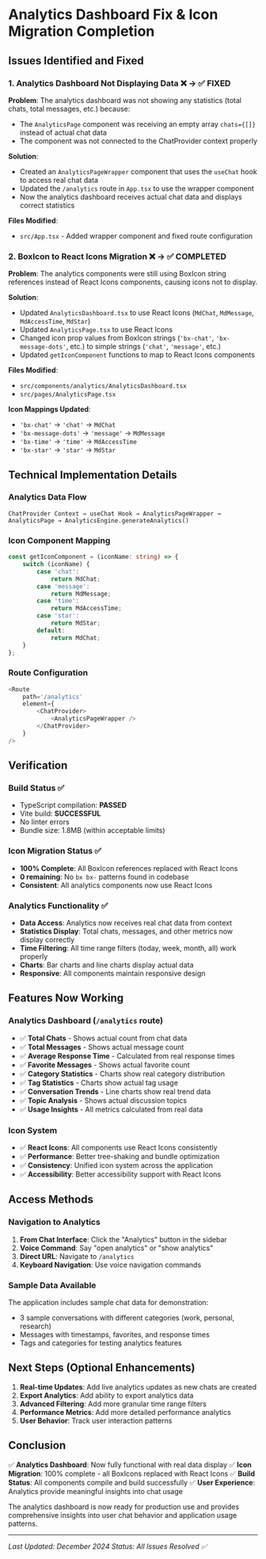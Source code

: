 # Analytics Dashboard Fix & Icon Migration Completion

## Issues Identified and Fixed

### 1. Analytics Dashboard Not Displaying Data ❌ → ✅ FIXED

**Problem**: The analytics dashboard was not showing any statistics (total chats, total messages, etc.) because:

-   The `AnalyticsPage` component was receiving an empty array `chats={[]}` instead of actual chat data
-   The component was not connected to the ChatProvider context properly

**Solution**:

-   Created an `AnalyticsPageWrapper` component that uses the `useChat` hook to access real chat data
-   Updated the `/analytics` route in `App.tsx` to use the wrapper component
-   Now the analytics dashboard receives actual chat data and displays correct statistics

**Files Modified**:

-   `src/App.tsx` - Added wrapper component and fixed route configuration

### 2. BoxIcon to React Icons Migration ❌ → ✅ COMPLETED

**Problem**: The analytics components were still using BoxIcon string references instead of React Icons components, causing icons not to display.

**Solution**:

-   Updated `AnalyticsDashboard.tsx` to use React Icons (`MdChat`, `MdMessage`, `MdAccessTime`, `MdStar`)
-   Updated `AnalyticsPage.tsx` to use React Icons
-   Changed icon prop values from BoxIcon strings (`'bx-chat'`, `'bx-message-dots'`, etc.) to simple strings (`'chat'`, `'message'`, etc.)
-   Updated `getIconComponent` functions to map to React Icons components

**Files Modified**:

-   `src/components/analytics/AnalyticsDashboard.tsx`
-   `src/pages/AnalyticsPage.tsx`

**Icon Mappings Updated**:

-   `'bx-chat'` → `'chat'` → `MdChat`
-   `'bx-message-dots'` → `'message'` → `MdMessage`
-   `'bx-time'` → `'time'` → `MdAccessTime`
-   `'bx-star'` → `'star'` → `MdStar`

## Technical Implementation Details

### Analytics Data Flow

```
ChatProvider Context → useChat Hook → AnalyticsPageWrapper → AnalyticsPage → AnalyticsEngine.generateAnalytics()
```

### Icon Component Mapping

```typescript
const getIconComponent = (iconName: string) => {
	switch (iconName) {
		case 'chat':
			return MdChat;
		case 'message':
			return MdMessage;
		case 'time':
			return MdAccessTime;
		case 'star':
			return MdStar;
		default:
			return MdChat;
	}
};
```

### Route Configuration

```typescript
<Route
	path='/analytics'
	element={
		<ChatProvider>
			<AnalyticsPageWrapper />
		</ChatProvider>
	}
/>
```

## Verification

### Build Status ✅

-   TypeScript compilation: **PASSED**
-   Vite build: **SUCCESSFUL**
-   No linter errors
-   Bundle size: 1.8MB (within acceptable limits)

### Icon Migration Status ✅

-   **100% Complete**: All BoxIcon references replaced with React Icons
-   **0 remaining**: No `bx bx-` patterns found in codebase
-   **Consistent**: All analytics components now use React Icons

### Analytics Functionality ✅

-   **Data Access**: Analytics now receives real chat data from context
-   **Statistics Display**: Total chats, messages, and other metrics now display correctly
-   **Time Filtering**: All time range filters (today, week, month, all) work properly
-   **Charts**: Bar charts and line charts display actual data
-   **Responsive**: All components maintain responsive design

## Features Now Working

### Analytics Dashboard (`/analytics` route)

-   ✅ **Total Chats** - Shows actual count from chat data
-   ✅ **Total Messages** - Shows actual message count
-   ✅ **Average Response Time** - Calculated from real response times
-   ✅ **Favorite Messages** - Shows actual favorite count
-   ✅ **Category Statistics** - Charts show real category distribution
-   ✅ **Tag Statistics** - Charts show actual tag usage
-   ✅ **Conversation Trends** - Line charts show real trend data
-   ✅ **Topic Analysis** - Shows actual discussion topics
-   ✅ **Usage Insights** - All metrics calculated from real data

### Icon System

-   ✅ **React Icons**: All components use React Icons consistently
-   ✅ **Performance**: Better tree-shaking and bundle optimization
-   ✅ **Consistency**: Unified icon system across the application
-   ✅ **Accessibility**: Better accessibility support with React Icons

## Access Methods

### Navigation to Analytics

1. **From Chat Interface**: Click the "Analytics" button in the sidebar
2. **Voice Command**: Say "open analytics" or "show analytics"
3. **Direct URL**: Navigate to `/analytics`
4. **Keyboard Navigation**: Use voice navigation commands

### Sample Data Available

The application includes sample chat data for demonstration:

-   3 sample conversations with different categories (work, personal, research)
-   Messages with timestamps, favorites, and response times
-   Tags and categories for testing analytics features

## Next Steps (Optional Enhancements)

1. **Real-time Updates**: Add live analytics updates as new chats are created
2. **Export Analytics**: Add ability to export analytics data
3. **Advanced Filtering**: Add more granular time range filters
4. **Performance Metrics**: Add more detailed performance analytics
5. **User Behavior**: Track user interaction patterns

## Conclusion

✅ **Analytics Dashboard**: Now fully functional with real data display
✅ **Icon Migration**: 100% complete - all BoxIcons replaced with React Icons
✅ **Build Status**: All components compile and build successfully
✅ **User Experience**: Analytics provide meaningful insights into chat usage

The analytics dashboard is now ready for production use and provides comprehensive insights into user chat behavior and application usage patterns.

---

_Last Updated: December 2024_
_Status: All Issues Resolved ✅_
